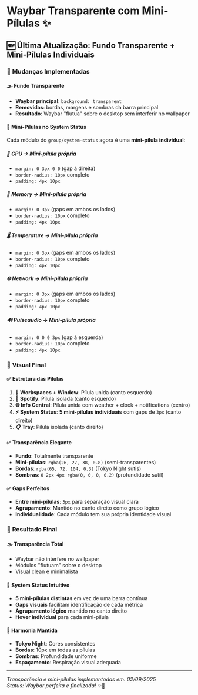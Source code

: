 # Waybar Transparente com Mini-Pílulas ✨

## 🆕 Última Atualização: Fundo Transparente + Mini-Pílulas Individuais

### 🔄 **Mudanças Implementadas**

#### 🌫️ **Fundo Transparente**

- **Waybar principal**: `background: transparent`
- **Removidas**: bordas, margens e sombras da barra principal
- **Resultado**: Waybar "flutua" sobre o desktop sem interferir no wallpaper

#### 💊 **Mini-Pílulas no System Status**

Cada módulo do `group/system-status` agora é uma **mini-pílula individual**:

##### 🔧 **CPU** → Mini-pílula própria

- `margin: 0 3px 0 0` (gap à direita)
- `border-radius: 10px` completo
- `padding: 4px 10px`

##### 🧠 **Memory** → Mini-pílula própria  

- `margin: 0 3px` (gaps em ambos os lados)
- `border-radius: 10px` completo
- `padding: 4px 10px`

##### 🌡️ **Temperature** → Mini-pílula própria

- `margin: 0 3px` (gaps em ambos os lados)
- `border-radius: 10px` completo
- `padding: 4px 10px`

##### 🌐 **Network** → Mini-pílula própria

- `margin: 0 3px` (gaps em ambos os lados)
- `border-radius: 10px` completo
- `padding: 4px 10px`

##### 🔊 **Pulseaudio** → Mini-pílula própria

- `margin: 0 0 0 3px` (gap à esquerda)
- `border-radius: 10px` completo
- `padding: 4px 10px`

### 🎨 **Visual Final**

#### ✅ **Estrutura das Pílulas**

1. **📱 Workspaces + Window**: Pílula unida (canto esquerdo)
2. **🎵 Spotify**: Pílula isolada (canto esquerdo)
3. **🌐 Info Central**: Pílula unida com weather + clock + notifications (centro)
4. **⚡ System Status**: **5 mini-pílulas individuais** com gaps de `3px` (canto direito)
5. **📋 Tray**: Pílula isolada (canto direito)

#### ✅ **Transparência Elegante**

- **Fundo**: Totalmente transparente
- **Mini-pílulas**: `rgba(26, 27, 38, 0.8)` (semi-transparentes)
- **Bordas**: `rgba(65, 72, 104, 0.3)` (Tokyo Night sutis)
- **Sombras**: `0 2px 4px rgba(0, 0, 0, 0.2)` (profundidade sutil)

#### ✅ **Gaps Perfeitos**

- **Entre mini-pílulas**: `3px` para separação visual clara
- **Agrupamento**: Mantido no canto direito como grupo lógico
- **Individualidade**: Cada módulo tem sua própria identidade visual

### 🎯 **Resultado Final**

#### 🌫️ **Transparência Total**

- Waybar não interfere no wallpaper
- Módulos "flutuam" sobre o desktop
- Visual clean e minimalista

#### 💊 **System Status Intuitivo**

- **5 mini-pílulas distintas** em vez de uma barra contínua
- **Gaps visuais** facilitam identificação de cada métrica
- **Agrupamento lógico** mantido no canto direito
- **Hover individual** para cada mini-pílula

#### 🎨 **Harmonia Mantida**

- **Tokyo Night**: Cores consistentes
- **Bordas**: 10px em todas as pílulas
- **Sombras**: Profundidade uniforme
- **Espaçamento**: Respiração visual adequada

---

*Transparência e mini-pílulas implementadas em: 02/09/2025*  
*Status: Waybar perfeita e finalizada!* ✨💊
